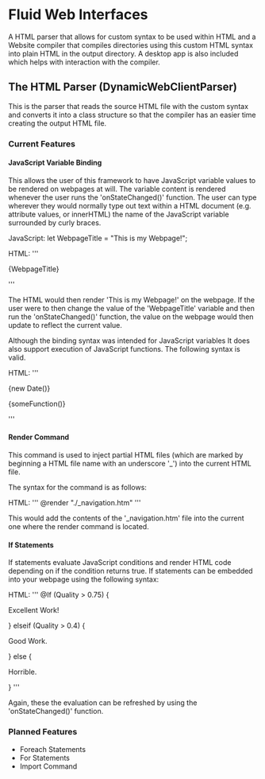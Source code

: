 # Fluid Web Interfaces

A HTML parser that allows for custom syntax to be used within HTML and a Website compiler that compiles directories using this custom HTML syntax into plain HTML in the output directory. A desktop app is also included which helps with interaction with the compiler. 

## The HTML Parser (DynamicWebClientParser)

This is the parser that reads the source HTML file with the custom syntax and converts it into a class structure so that the compiler has an easier time creating the output HTML file.

### Current Features

#### JavaScript Variable Binding

This allows the user of this framework to have JavaScript variable values to be rendered on webpages at will. The variable content is rendered whenever the user runs the 'onStateChanged()' function.
The user can type wherever they would normally type out text within a HTML document (e.g. attribute values, or innerHTML) the name of the JavaScript variable surrounded by curly braces.

JavaScript:
let WebpageTitle = "This is my Webpage!";

HTML:
'''
<p>{WebpageTitle}</p>
'''

The HTML would then render 'This is my Webpage!' on the webpage. If the user were to then change the value of the 'WebpageTitle' variable and then run the 'onStateChanged()' function, the value on the webpage would then update to reflect the current value.

Although the binding syntax was intended for JavaScript variables It does also support execution of JavaScript functions.
The following syntax is valid.

HTML:
'''
<p>{new Date()}</p>
<p>{someFunction()}</p>
'''

#### Render Command

This command is used to inject partial HTML files (which are marked by beginning a HTML file name with an underscore '_') into the current HTML file.

The syntax for the command is as follows:

HTML:
'''
@render "./_navigation.htm"
'''

This would add the contents of the '_navigation.htm' file into the current one where the render command is located.

#### If Statements

If statements evaluate JavaScript conditions and render HTML code depending on if the condition returns true.
If statements can be embedded into your webpage using the following syntax:

HTML:
'''
@If (Quality > 0.75)
{
    <p>Excellent Work!</p>
}
elseif (Quality > 0.4)
{
    <p>Good Work.</p>
}
else
{
    <p>Horrible.</p>
}
'''

Again, these the evaluation can be refreshed by using the 'onStateChanged()' function.

### Planned Features

- Foreach Statements
- For Statements
- Import Command





